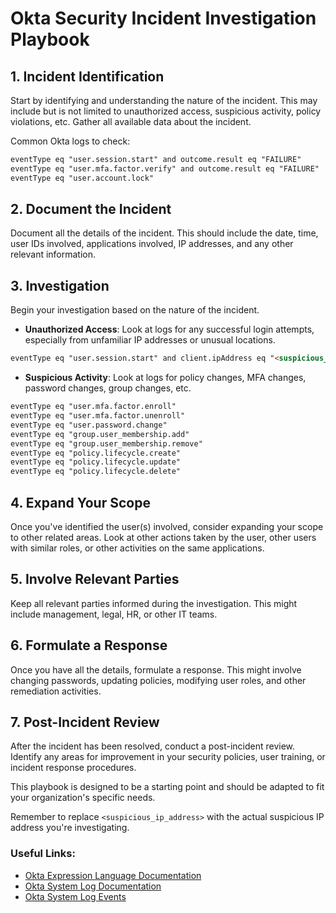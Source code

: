 # Okta Security Incident Investigation Playbook

## 1. Incident Identification

Start by identifying and understanding the nature of the incident. This may include but is not limited to unauthorized access, suspicious activity, policy violations, etc. Gather all available data about the incident.

Common Okta logs to check:
```markdown
eventType eq "user.session.start" and outcome.result eq "FAILURE"
eventType eq "user.mfa.factor.verify" and outcome.result eq "FAILURE"
eventType eq "user.account.lock"
```

## 2. Document the Incident

Document all the details of the incident. This should include the date, time, user IDs involved, applications involved, IP addresses, and any other relevant information.

## 3. Investigation

Begin your investigation based on the nature of the incident.

- **Unauthorized Access**: Look at logs for any successful login attempts, especially from unfamiliar IP addresses or unusual locations. 

```markdown
eventType eq "user.session.start" and client.ipAddress eq "<suspicious_ip_address>"
```

- **Suspicious Activity**: Look at logs for policy changes, MFA changes, password changes, group changes, etc.

```markdown
eventType eq "user.mfa.factor.enroll"
eventType eq "user.mfa.factor.unenroll"
eventType eq "user.password.change"
eventType eq "group.user_membership.add"
eventType eq "group.user_membership.remove"
eventType eq "policy.lifecycle.create"
eventType eq "policy.lifecycle.update"
eventType eq "policy.lifecycle.delete"
```

## 4. Expand Your Scope

Once you've identified the user(s) involved, consider expanding your scope to other related areas. Look at other actions taken by the user, other users with similar roles, or other activities on the same applications.

## 5. Involve Relevant Parties

Keep all relevant parties informed during the investigation. This might include management, legal, HR, or other IT teams.

## 6. Formulate a Response

Once you have all the details, formulate a response. This might involve changing passwords, updating policies, modifying user roles, and other remediation activities.

## 7. Post-Incident Review

After the incident has been resolved, conduct a post-incident review. Identify any areas for improvement in your security policies, user training, or incident response procedures.

This playbook is designed to be a starting point and should be adapted to fit your organization's specific needs.

Remember to replace `<suspicious_ip_address>` with the actual suspicious IP address you're investigating.

### Useful Links:

- [Okta Expression Language Documentation](https://developer.okta.com/docs/reference/okta-expression-language/)
- [Okta System Log Documentation](https://developer.okta.com/docs/reference/api/system-log/)
- [Okta System Log Events](https://developer.okta.com/docs/reference/api/event-types/)
